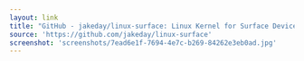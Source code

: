```yaml
---
layout: link
title: "GitHub - jakeday/linux-surface: Linux Kernel for Surface Devices"
source: 'https://github.com/jakeday/linux-surface'
screenshot: 'screenshots/7ead6e1f-7694-4e7c-b269-84262e3eb0ad.jpg'
---
```


